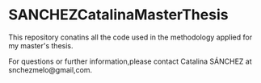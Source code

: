 # SANCHEZCatalinaMasterThesis
This repository conatins all the code used in the methodology applied for my master's thesis.

For questions or further information,please contact Catalina SÁNCHEZ at snchezmelo@gmail,com.
